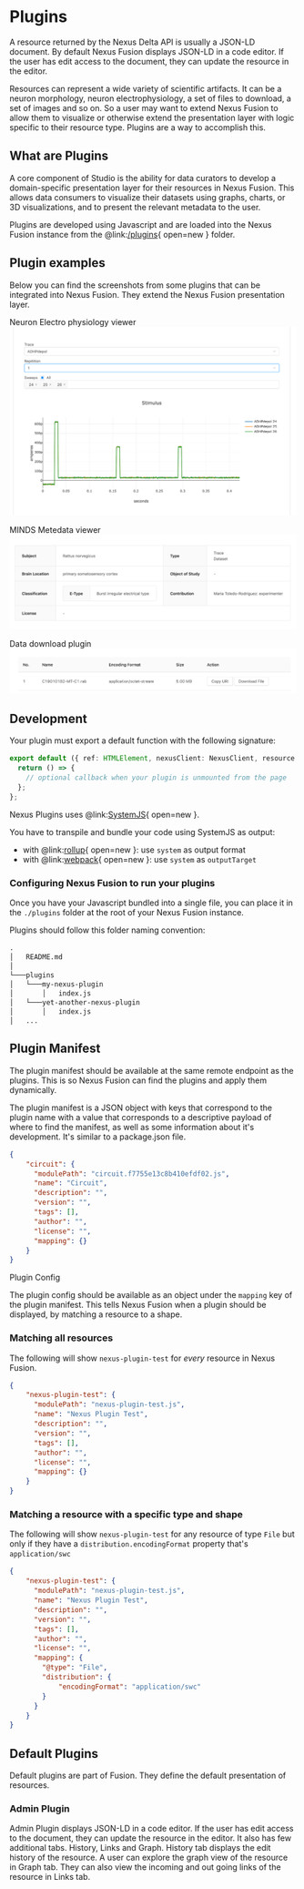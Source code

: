 # Plugins
A resource returned by the Nexus Delta API is usually a JSON-LD document. By default Nexus Fusion displays JSON-LD in a 
code editor. If the user has edit access to the document, they can update the resource in the editor.

Resources can represent a wide variety of scientific artifacts. It can be a neuron morphology, neuron electrophysiology, 
a set of files to download, a set of images and so on. So a user may want to extend Nexus Fusion to allow them to 
visualize or otherwise extend the presentation layer with logic specific to their resource type. Plugins are a way to 
accomplish this.

## What are Plugins
A core component of Studio is the ability for data curators to develop a domain-specific presentation layer for their 
resources in Nexus Fusion. This allows data consumers to visualize their datasets using graphs, charts, or 3D 
visualizations, and to present the relevant metadata to the user.

Plugins are developed using Javascript and are loaded into the Nexus Fusion instance from the 
@link:[/plugins](https://github.com/BlueBrain/nexus-web/tree/master/plugins){ open=new } folder.

## Plugin examples
Below you can find the screenshots from some plugins that can be integrated into Nexus Fusion. They extend the Nexus 
Fusion presentation layer.

Neuron Electro physiology viewer
![](../assets/fusion-ephys-plugin.png)

MINDS Metedata viewer
![](../assets/fusion-metadata-plugin.png)

Data download plugin
![](../assets/fusion-download-plugin.png)

## Development

Your plugin must export a default function with the following signature:

```typescript
export default ({ ref: HTMLElement, nexusClient: NexusClient, resource: Resource<T> }) => {
  return () => {
    // optional callback when your plugin is unmounted from the page
  };
};
```

Nexus Plugins uses @link:[SystemJS](https://github.com/systemjs/systemjs){ open=new }.

You have to transpile and bundle your code using SystemJS as output:

- with @link:[rollup](https://rollupjs.org/guide/en/#outputformat){ open=new }: use `system` as output format
- with @link:[webpack](https://webpack.js.org/configuration/output/#outputlibrarytarget){ open=new }: use `system` as `outputTarget`

### Configuring Nexus Fusion to run your plugins

Once you have your Javascript bundled into a single file, you can place it in the `./plugins` folder at the root of your Nexus Fusion instance.

Plugins should follow this folder naming convention:

```
.
│   README.md
│
└───plugins
│   └───my-nexus-plugin
│       │   index.js
│   └───yet-another-nexus-plugin
│       │   index.js
│   ...
```

## Plugin Manifest

The plugin manifest should be available at the same remote endpoint as the plugins. This is so Nexus Fusion can find 
the plugins and apply them dynamically.

The plugin manifest is a JSON object with keys that correspond to the plugin name with a value that corresponds to a 
descriptive payload of where to find the manifest, as well as some information about it's development. It's similar to 
a package.json file.

```json
{
    "circuit": {
      "modulePath": "circuit.f7755e13c8b410efdf02.js",
      "name": "Circuit",
      "description": "",
      "version": "",
      "tags": [],
      "author": "",
      "license": "",
      "mapping": {}
    }
}
```

Plugin Config

The plugin config should be available as an object under the `mapping` key of the plugin manifest. This tells Nexus 
Fusion when a plugin should be displayed, by matching a resource to a shape.

### Matching all resources

The following will show `nexus-plugin-test` for _every_ resource in Nexus Fusion.

```json
{
    "nexus-plugin-test": {
      "modulePath": "nexus-plugin-test.js",
      "name": "Nexus Plugin Test",
      "description": "",
      "version": "",
      "tags": [],
      "author": "",
      "license": "",
      "mapping": {}
    }
}
```

### Matching a resource with a specific type and shape

The following will show `nexus-plugin-test` for any resource of type `File` but only if they have a 
`distribution.encodingFormat` property that's `application/swc`

```json
{
    "nexus-plugin-test": {
      "modulePath": "nexus-plugin-test.js",
      "name": "Nexus Plugin Test",
      "description": "",
      "version": "",
      "tags": [],
      "author": "",
      "license": "",
      "mapping": {
        "@type": "File",
        "distribution": {
            "encodingFormat": "application/swc"
        }
      }
    }
}
```

## Default Plugins

Default plugins are part of Fusion. They define the default presentation of resources.

### Admin Plugin

Admin Plugin displays JSON-LD in a code editor. If the user has edit access to the document, they can update the 
resource in the editor. It also has few additional tabs. History, Links and Graph. History tab displays the edit 
history of the resource. A user can explore the graph view of the resource in Graph tab. They can also view the 
incoming and out going links of the resource in Links tab.
